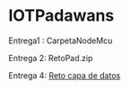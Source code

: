 # IOTPadawans

Entrega1 : CarpetaNodeMcu

Entrega 2: RetoPad.zip 

Entrega 4: [Reto capa de datos](https://github.com/LauraSilvaAyala/IOTPadawans/tree/v4/RetoCapaDatos)
